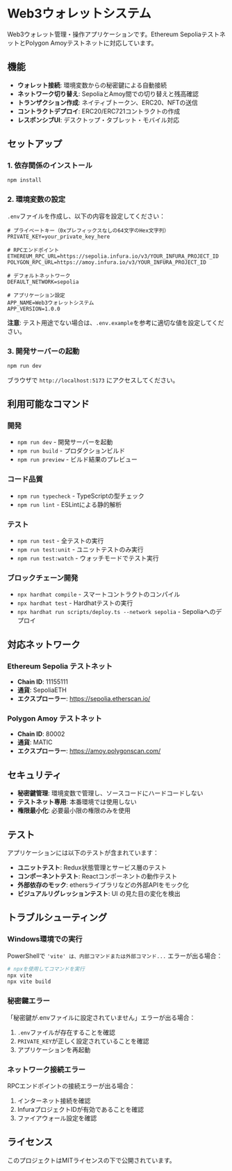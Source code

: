 # Web3ウォレットシステム

Web3ウォレット管理・操作アプリケーションです。Ethereum SepoliaテストネットとPolygon Amoyテストネットに対応しています。

## 機能

- **ウォレット接続**: 環境変数からの秘密鍵による自動接続
- **ネットワーク切り替え**: SepoliaとAmoy間での切り替えと残高確認
- **トランザクション作成**: ネイティブトークン、ERC20、NFTの送信
- **コントラクトデプロイ**: ERC20/ERC721コントラクトの作成
- **レスポンシブUI**: デスクトップ・タブレット・モバイル対応

## セットアップ

### 1. 依存関係のインストール

```bash
npm install
```

### 2. 環境変数の設定

`.env`ファイルを作成し、以下の内容を設定してください：

```env
# プライベートキー（0xプレフィックスなしの64文字のHex文字列）
PRIVATE_KEY=your_private_key_here

# RPCエンドポイント
ETHEREUM_RPC_URL=https://sepolia.infura.io/v3/YOUR_INFURA_PROJECT_ID
POLYGON_RPC_URL=https://amoy.infura.io/v3/YOUR_INFURA_PROJECT_ID

# デフォルトネットワーク
DEFAULT_NETWORK=sepolia

# アプリケーション設定
APP_NAME=Web3ウォレットシステム
APP_VERSION=1.0.0
```

**注意**: テスト用途でない場合は、`.env.example`を参考に適切な値を設定してください。

### 3. 開発サーバーの起動

```bash
npm run dev
```

ブラウザで `http://localhost:5173` にアクセスしてください。

## 利用可能なコマンド

### 開発
- `npm run dev` - 開発サーバーを起動
- `npm run build` - プロダクションビルド
- `npm run preview` - ビルド結果のプレビュー

### コード品質
- `npm run typecheck` - TypeScriptの型チェック
- `npm run lint` - ESLintによる静的解析

### テスト
- `npm run test` - 全テストの実行
- `npm run test:unit` - ユニットテストのみ実行
- `npm run test:watch` - ウォッチモードでテスト実行

### ブロックチェーン開発
- `npx hardhat compile` - スマートコントラクトのコンパイル
- `npx hardhat test` - Hardhatテストの実行
- `npx hardhat run scripts/deploy.ts --network sepolia` - Sepoliaへのデプロイ

## 対応ネットワーク

### Ethereum Sepolia テストネット
- **Chain ID**: 11155111
- **通貨**: SepoliaETH
- **エクスプローラー**: https://sepolia.etherscan.io/

### Polygon Amoy テストネット
- **Chain ID**: 80002
- **通貨**: MATIC
- **エクスプローラー**: https://amoy.polygonscan.com/

## セキュリティ

- **秘密鍵管理**: 環境変数で管理し、ソースコードにハードコードしない
- **テストネット専用**: 本番環境では使用しない
- **権限最小化**: 必要最小限の権限のみを使用

## テスト

アプリケーションには以下のテストが含まれています：

- **ユニットテスト**: Redux状態管理とサービス層のテスト
- **コンポーネントテスト**: Reactコンポーネントの動作テスト
- **外部依存のモック**: ethersライブラリなどの外部APIをモック化
- **ビジュアルリグレッションテスト**: UI の見た目の変化を検出

## トラブルシューティング

### Windows環境での実行
PowerShellで `'vite' は、内部コマンドまたは外部コマンド...` エラーが出る場合：

```bash
# npxを使用してコマンドを実行
npx vite
npx vite build
```

### 秘密鍵エラー
「秘密鍵が.envファイルに設定されていません」エラーが出る場合：

1. `.env`ファイルが存在することを確認
2. `PRIVATE_KEY`が正しく設定されていることを確認
3. アプリケーションを再起動

### ネットワーク接続エラー
RPCエンドポイントの接続エラーが出る場合：

1. インターネット接続を確認
2. InfuraプロジェクトIDが有効であることを確認
3. ファイアウォール設定を確認

## ライセンス

このプロジェクトはMITライセンスの下で公開されています。